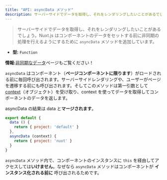 ```yaml
---
title: "API: asyncData メソッド"
description: サーバーサイドでデータを取得し、それをレンダリングしたいことがあるでしょう。Nuxt.js はコンポーネントのデータをセットする前に非同期の処理を行えるようにするために `asyncData` メソッドを追加しています。
---
```


> サーバーサイドでデータを取得し、それをレンダリングしたいことがあるでしょう。Nuxt.js はコンポーネントのデータをセットする前に非同期の処理を行えるようにするために `asyncData` メソッドを追加しています。

- **型:** `Function`

<div class="Alert Alert--nuxt-green">

<b>情報:</b>[非同期なデータ](/guide/async-data)ページもご覧ください！

</div>

`asyncData` はコンポーネント（**ページコンポーネントに限ります**）がロードされる前に毎回呼び出されます。サーバーサイドレンダリングや、ユーザーがページを遷移する前にも呼び出されます。そしてこのメソッドは第一引数として [context](/api/context)（オブジェクト）を受け取り、context を使ってデータを取得してコンポーネントのデータを返します。

asyncData の結果は data と**マージされます**。

```js
export default {
  data () {
    return { project: 'default' }
  },
  asyncData (context) {
    return { project: 'nuxt' }
  }
}
```

<div class="Alert Alert--orange">

`asyncData` メソッド内で、コンポーネントのインスタンスに `this` を経由してアクセスしては**いけません**。なぜなら `asyncData` メソッドはコンポーネントが **インスタンス化される前に** 呼び出されるためです。

</div>
